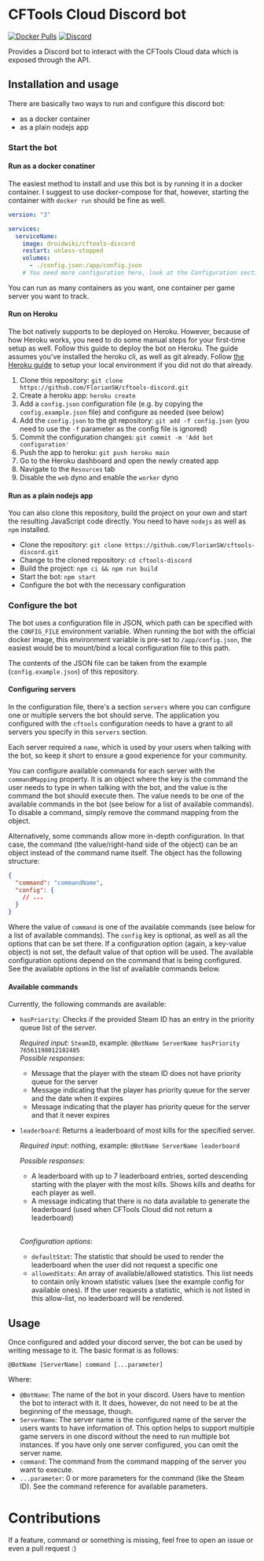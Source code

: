 # CFTools Cloud Discord bot

[![Docker Pulls](https://img.shields.io/docker/pulls/droidwiki/cftools-discord?style=flat-square)](https://hub.docker.com/r/droidwiki/cftools-discord)
[![Discord](https://img.shields.io/discord/729467994832371813?color=7289da&label=Discord&logo=discord&logoColor=ffffff&style=flat-square)](https://go2tech.de/discord)

Provides a Discord bot to interact with the CFTools Cloud data which is exposed through the API.

## Installation and usage

There are basically two ways to run and configure this discord bot:

* as a docker container
* as a plain nodejs app

### Start the bot

#### Run as a docker conatiner

The easiest method to install and use this bot is by running it in a docker container. I suggest to use docker-compose
for that, however, starting the container with `docker run` should be fine as well.

```yaml
version: "3"

services:
  serviceName:
    image: droidwiki/cftools-discord
    restart: unless-stopped
    volumes:
      - ./config.json:/app/config.json
    # You need more configuration here, look at the Configuration section
```

You can run as many containers as you want, one container per game server you want to track.

#### Run on Heroku

The bot natively supports to be deployed on Heroku.
However, because of how Heroku works, you need to do some manual steps for your first-time setup as well.
Follow this guide to deploy the bot on Heroku.
The guide assumes you've installed the heroku cli, as well as git already.
Follow [the Heroku guide](https://devcenter.heroku.com/articles/getting-started-with-nodejs#set-up) to setup your local environment if you did not do that already.

1. Clone this repository: `git clone https://github.com/FlorianSW/cftools-discord.git`
2. Create a heroku app: `heroku create`
3. Add a `config.json` configuration file (e.g. by copying the `config.example.json` file) and configure as needed (see below)
4. Add the `config.json` to the git repository: `git add -f config.json` (you need to use the `-f` parameter as the config file is ignored)
5. Commit the configuration changes: `git commit -m 'Add bot configuration'`
6. Push the app to heroku: `git push heroku main`
7. Go to the Heroku dashboard and open the newly created app
8. Navigate to the `Resources` tab
9. Disable the `web` dyno and enable the `worker` dyno

#### Run as a plain nodejs app

You can also clone this repository, build the project on your own and start the resulting JavaScript code directly. You
need to have `nodejs` as well as `npm` installed.

* Clone the repository: `git clone https://github.com/FlorianSW/cftools-discord.git`
* Change to the cloned repository: `cd cftools-discord`
* Build the project: `npm ci && npm run build`
* Start the bot: `npm start`
* Configure the bot with the necessary configuration

### Configure the bot

The bot uses a configuration file in JSON, which path can be specified with the `CONFIG_FILE` environment variable.
When running the bot with the official docker image, this environment variable is pre-set to `/app/config.json`, the easiest would be to mount/bind a local configuration file to this path.

The contents of the JSON file can be taken from the example (`config.example.json`) of this repository.

#### Configuring servers

In the configuration file, there's a section `servers` where you can configure one or multiple servers the bot should serve.
The application you configured with the `cftools` configuration needs to have a grant to all servers you specify in this `servers` section.

Each server required a `name`, which is used by your users when talking with the bot, so keep it short to ensure a good experience for your community.

You can configure available commands for each server with the `commandMapping` property.
It is an object where the key is the command the user needs to type in when talking with the bot, and the value is the command the bot should execute then.
The value needs to be one of the available commands in the bot (see below for a list of available commands).
To disable a command, simply remove the command mapping from the object.

Alternatively, some commands allow more in-depth configuration.
In that case, the command (the value/right-hand side of the object) can be an object instead of the command name itself.
The object has the following structure:

```json
{
  "command": "commandName",
  "config": {
    // ...
  }
}
```

Where the value of `command` is one of the available commands (see below for a list of available commands).
The `config` key is optional, as well as all the options that can be set there.
If a configuration option (again, a key-value object) is not set, the default value of that option will be used.
The available configuration options depend on the command that is being configured.
See the available options in the list of available commands below.

#### Available commands

Currently, the following commands are available:

* `hasPriority`: Checks if the provided Steam ID has an entry in the priority queue list of the server.

  _Required input_: `SteamID`, example: `@BotName ServerName hasPriority 76561198012102485`<br>
  _Possible responses_:
  * Message that the player with the steam ID does not have priority queue for the server
  * Message indicating that the player has priority queue for the server and the date when it expires
  * Message indicating that the player has priority queue for the server and that it never expires
  
* `leaderboard`: Returns a leaderboard of most kills for the specified server.

  _Required input_: nothing, example: `@BotName ServerName leaderboard`
  <br>
  
  _Possible responses_:
  * A leaderboard with up to 7 leaderboard entries, sorted descending starting with the player with the most kills.
    Shows kills and deaths for each player as well.
  * A message indicating that there is no data available to generate the leaderboard (used when CFTools Cloud did not return a leaderboard)
  <br>
    
  _Configuration options_:
  * `defaultStat`: The statistic that should be used to render the leaderboard when the user did not request a specific one
  * `allowedStats`: An array of available/allowed statistics.
    This list needs to contain only known statistic values (see the example config for available ones).
    If the user requests a statistic, which is not listed in this allow-list, no leaderboard will be rendered.

## Usage

Once configured and added your discord server, the bot can be used by writing message to it.
The basic format is as follows:

``@BotName [ServerName] command [...parameter]``

Where:
* `@BotName`: The name of the bot in your discord.
  Users have to mention the bot to interact with it.
  It does, however, do not need to be at the beginning of the message, though.
* `ServerName`: The server name is the configured name of the server the users wants to have information of.
  This option helps to support multiple game servers in one discord without the need to run multiple bot instances.
  If you have only one server configured, you can omit the server name.
* `command`: The command from the command mapping of the server you want to execute.
* `...parameter`: 0 or more parameters for the command (like the Steam ID).
  See the command reference for available parameters.


# Contributions

If a feature, command or something is missing, feel free to open an issue or even a pull request :)
